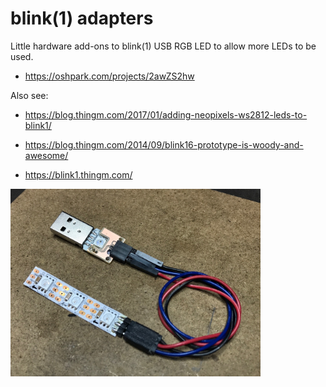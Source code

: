 
blink(1) adapters
=================


Little hardware add-ons to blink(1) USB RGB LED to allow more LEDs to be used.


* https://oshpark.com/projects/2awZS2hw

Also see:

* https://blog.thingm.com/2017/01/adding-neopixels-ws2812-leds-to-blink1/
* https://blog.thingm.com/2014/09/blink16-prototype-is-woody-and-awesome/

* https://blink1.thingm.com/

<img src="./docs/blink-adapters-2e-proto.jpg" width="400">
